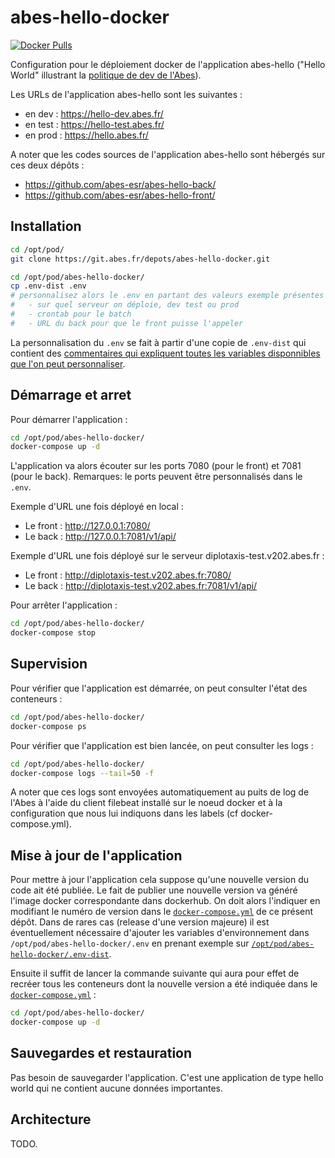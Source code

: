 # abes-hello-docker

[![Docker Pulls](https://img.shields.io/docker/pulls/abesesr/abes-hello.svg)](https://hub.docker.com/r/abesesr/abes-hello/)

Configuration pour le déploiement docker de l'application abes-hello ("Hello World" illustrant la [politique de dev de l'Abes](https://github.com/abes-esr/abes-politique-developpement)).

Les URLs de l'application abes-hello sont les suivantes :
- en dev :  https://hello-dev.abes.fr/
- en test : https://hello-test.abes.fr/
- en prod : https://hello.abes.fr/

A noter que les codes sources de l'application abes-hello sont hébergés sur ces deux dépôts :
- https://github.com/abes-esr/abes-hello-back/
- https://github.com/abes-esr/abes-hello-front/

## Installation

```bash
cd /opt/pod/
git clone https://git.abes.fr/depots/abes-hello-docker.git

cd /opt/pod/abes-hello-docker/
cp .env-dist .env
# personnalisez alors le .env en partant des valeurs exemple présentes dans le .env-dist:
#   - sur quel serveur on déploie, dev test ou prod
#   - crontab pour le batch
#   - URL du back pour que le front puisse l'appeler
```

La personnalisation du ``.env`` se fait à partir d'une copie de ``.env-dist`` qui contient des [commentaires qui expliquent toutes les variables disponnibles que l'on peut personnaliser](./.env-dist).

## Démarrage et arret

Pour démarrer l'application :
```bash
cd /opt/pod/abes-hello-docker/
docker-compose up -d
```

L'application va alors écouter sur les ports 7080 (pour le front) et 7081 (pour le back). Remarques: le ports peuvent être personnalisés dans le ``.env``.

Exemple d'URL une fois déployé en local :
- Le front : http://127.0.0.1:7080/
- Le back : http://127.0.0.1:7081/v1/api/

Exemple d'URL une fois déployé sur le serveur diplotaxis-test.v202.abes.fr :
- Le front : http://diplotaxis-test.v202.abes.fr:7080/
- Le back : http://diplotaxis-test.v202.abes.fr:7081/v1/api/

Pour arrêter l'application :
```bash
cd /opt/pod/abes-hello-docker/
docker-compose stop
```

## Supervision

Pour vérifier que l'application est démarrée, on peut consulter l'état des conteneurs :
```bash
cd /opt/pod/abes-hello-docker/
docker-compose ps
```

Pour vérifier que l'application est bien lancée, on peut consulter les logs :
```bash
cd /opt/pod/abes-hello-docker/
docker-compose logs --tail=50 -f
```
A noter que ces logs sont envoyées automatiquement au puits de log de l'Abes à l'aide du client filebeat installé sur le noeud docker et à la configuration que nous lui indiquons dans les labels (cf docker-compose.yml).


## Mise à jour de l'application

Pour mettre à jour l'application cela suppose qu'une nouvelle version du code ait été publiée. Le fait de publier une nouvelle version va généré l'image docker correspondante dans dockerhub. On doit alors l'indiquer en modifiant le numéro de version dans le [``docker-compose.yml``](https://github.com/abes-esr/abes-hello-docker/blob/develop/docker-compose.yml) de ce présent dépôt. Dans de rares cas (release d'une version majeure) il est éventuellement nécessaire d'ajouter les variables d'environnement dans ``/opt/pod/abes-hello-docker/.env`` en prenant exemple sur [``/opt/pod/abes-hello-docker/.env-dist``](https://github.com/abes-esr/abes-hello-docker/blob/develop/.env-dist).

Ensuite il suffit de lancer la commande suivante qui aura pour effet de recréer tous les conteneurs dont la nouvelle version a été indiquée dans le [``docker-compose.yml``](https://github.com/abes-esr/abes-hello-docker/blob/develop/docker-compose.yml) :
```bash
cd /opt/pod/abes-hello-docker/
docker-compose up -d
```


## Sauvegardes et restauration

Pas besoin de sauvegarder l'application. C'est une application de type hello world qui ne contient aucune données importantes.

## Architecture

TODO.
